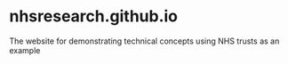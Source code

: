 # nhsresearch.github.io
The website for demonstrating technical concepts using NHS trusts as an example

